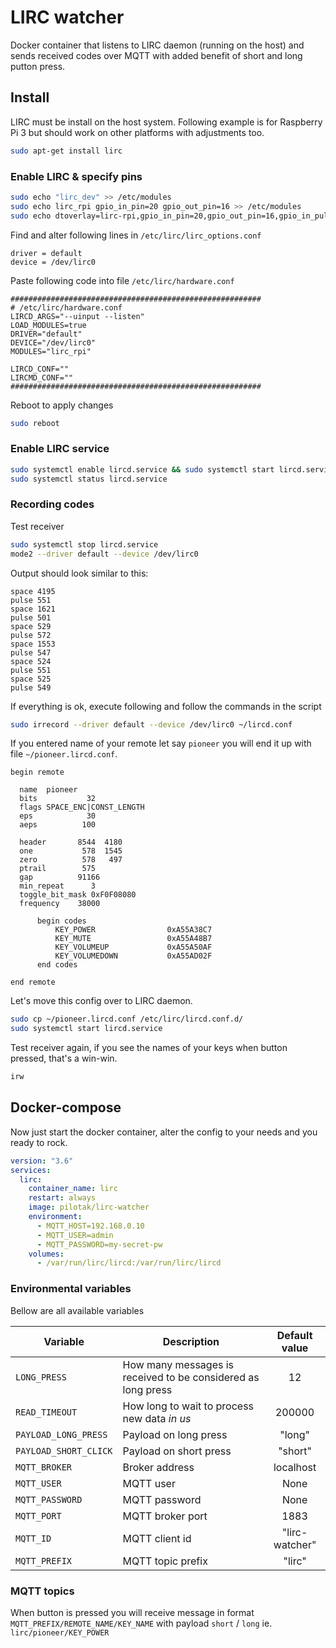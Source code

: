 # LIRC watcher
Docker container that listens to LIRC daemon (running on the host) and sends received codes over MQTT with added benefit of short and long putton press.

## Install
LIRC must be install on the host system. Following example is for Raspberry Pi 3 but should work on other platforms with adjustments too.

```sh
sudo apt-get install lirc
```

### Enable LIRC & specify pins
```sh
sudo echo "lirc_dev" >> /etc/modules
sudo echo lirc_rpi gpio_in_pin=20 gpio_out_pin=16 >> /etc/modules
sudo echo dtoverlay=lirc-rpi,gpio_in_pin=20,gpio_out_pin=16,gpio_in_pull=up >> /boot/config.txt
```

Find and alter following lines in `/etc/lirc/lirc_options.conf`
```ApacheConf
driver = default
device = /dev/lirc0
```

Paste following code into file `/etc/lirc/hardware.conf`
```ApacheConf
########################################################
# /etc/lirc/hardware.conf
LIRCD_ARGS="--uinput --listen"
LOAD_MODULES=true
DRIVER="default"
DEVICE="/dev/lirc0"
MODULES="lirc_rpi"

LIRCD_CONF=""
LIRCMD_CONF=""
########################################################
```

Reboot to apply changes
```sh
sudo reboot
```

### Enable LIRC service
```sh
sudo systemctl enable lircd.service && sudo systemctl start lircd.service
sudo systemctl status lircd.service
```

### Recording codes
Test receiver
```sh
sudo systemctl stop lircd.service
mode2 --driver default --device /dev/lirc0
```
Output should look similar to this:
```
space 4195
pulse 551
space 1621
pulse 501
space 529
pulse 572
space 1553
pulse 547
space 524
pulse 551
space 525
pulse 549
```

If everything is ok, execute following and follow the commands in the script
```sh
sudo irrecord --driver default --device /dev/lirc0 ~/lircd.conf
```

If you entered name of your remote let say `pioneer` you will end it up with file `~/pioneer.lircd.conf`.

```
begin remote

  name  pioneer
  bits           32
  flags SPACE_ENC|CONST_LENGTH
  eps            30
  aeps          100

  header       8544  4180
  one           578  1545
  zero          578   497
  ptrail        575
  gap          91166
  min_repeat      3
  toggle_bit_mask 0xF0F08080
  frequency    38000

      begin codes
          KEY_POWER                0xA55A38C7
          KEY_MUTE                 0xA55A48B7
          KEY_VOLUMEUP             0xA55A50AF
          KEY_VOLUMEDOWN           0xA55AD02F
      end codes

end remote
```

Let's move this config over to LIRC daemon.
```sh
sudo cp ~/pioneer.lircd.conf /etc/lirc/lircd.conf.d/
sudo systemctl start lircd.service
```

Test receiver again, if you see the names of your keys when button pressed, that's a win-win.
```sh
irw
```

## Docker-compose
Now just start the docker container, alter the config to your needs and you ready to rock.
```yaml
version: "3.6"
services:
  lirc:
    container_name: lirc
    restart: always
    image: pilotak/lirc-watcher
    environment:
      - MQTT_HOST=192.168.0.10
      - MQTT_USER=admin
      - MQTT_PASSWORD=my-secret-pw
    volumes:
      - /var/run/lirc/lircd:/var/run/lirc/lircd
```

### Environmental variables
Bellow are all available variables

| Variable | Description | Default value |
| --- | --- | :---:|
| `LONG_PRESS` | How many messages is received to be considered as long press | 12 |
| `READ_TIMEOUT` | How long to wait to process new data *in us* | 200000 | 
| `PAYLOAD_LONG_PRESS` | Payload on long press | "long" | 
| `PAYLOAD_SHORT_CLICK` | Payload on short press | "short" | 
| `MQTT_BROKER` | Broker address | localhost | 
| `MQTT_USER` | MQTT user | None | 
| `MQTT_PASSWORD` | MQTT password | None | 
| `MQTT_PORT` | MQTT broker port | 1883 | 
| `MQTT_ID` | MQTT client id | "lirc-watcher" | 
| `MQTT_PREFIX` | MQTT topic prefix | "lirc" |

### MQTT topics
When button is pressed you will receive message in format
`MQTT_PREFIX/REMOTE_NAME/KEY_NAME` with payload `short` / `long` ie. `lirc/pioneer/KEY_POWER`



